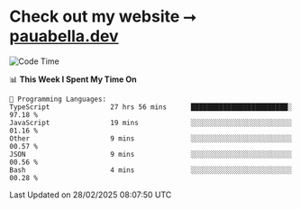 # Check out my website ⭢ [pauabella.dev](https://pauabella.dev)

<!--START_SECTION:waka-->
![Code Time](http://img.shields.io/badge/Code%20Time-4%2C137%20hrs%2047%20mins-blue)

📊 **This Week I Spent My Time On** 

```text
💬 Programming Languages: 
TypeScript               27 hrs 56 mins      ████████████████████████░   97.18 % 
JavaScript               19 mins             ░░░░░░░░░░░░░░░░░░░░░░░░░   01.16 % 
Other                    9 mins              ░░░░░░░░░░░░░░░░░░░░░░░░░   00.57 % 
JSON                     9 mins              ░░░░░░░░░░░░░░░░░░░░░░░░░   00.56 % 
Bash                     4 mins              ░░░░░░░░░░░░░░░░░░░░░░░░░   00.28 % 
```


 Last Updated on 28/02/2025 08:07:50 UTC
<!--END_SECTION:waka-->
